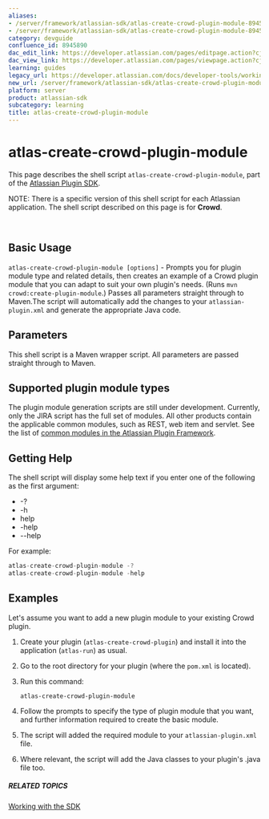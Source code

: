 ```yaml
---
aliases:
- /server/framework/atlassian-sdk/atlas-create-crowd-plugin-module-8945890.html
- /server/framework/atlassian-sdk/atlas-create-crowd-plugin-module-8945890.md
category: devguide
confluence_id: 8945890
dac_edit_link: https://developer.atlassian.com/pages/editpage.action?cjm=wozere&pageId=8945890
dac_view_link: https://developer.atlassian.com/pages/viewpage.action?cjm=wozere&pageId=8945890
learning: guides
legacy_url: https://developer.atlassian.com/docs/developer-tools/working-with-the-sdk/command-reference/atlas-create-crowd-plugin-module
new_url: /server/framework/atlassian-sdk/atlas-create-crowd-plugin-module
platform: server
product: atlassian-sdk
subcategory: learning
title: atlas-create-crowd-plugin-module
---
```

# atlas-create-crowd-plugin-module

This page describes the shell script `atlas-create-crowd-plugin-module`, part of the [Atlassian Plugin SDK](/server/framework/atlassian-sdk/working-with-the-sdk).

NOTE: There is a specific version of this shell script for each Atlassian application. The shell script described on this page is for **Crowd**.

 

## Basic Usage

`atlas-create-crowd-plugin-module [options]` - Prompts you for plugin module type and related details, then creates an example of a Crowd plugin module that you can adapt to suit your own plugin's needs. (Runs `mvn crowd:create-plugin-module`.) Passes all parameters straight through to Maven.The script will automatically add the changes to your `atlassian-plugin.xml` and generate the appropriate Java code.

## Parameters

This shell script is a Maven wrapper script. All parameters are passed straight through to Maven.

## Supported plugin module types

The plugin module generation scripts are still under development. Currently, only the JIRA script has the full set of modules. All other products contain the applicable common modules, such as REST, web item and servlet. See the list of [common modules in the Atlassian Plugin Framework](/server/framework/atlassian-sdk/plugin-modules).

## Getting Help

The shell script will display some help text if you enter one of the following as the first argument:

-   -?
-   -h
-   help
-   -help
-   --help

For example:

``` javascript
atlas-create-crowd-plugin-module -?
atlas-create-crowd-plugin-module -help
```

## Examples

Let's assume you want to add a new plugin module to your existing Crowd plugin.

1.  Create your plugin (`atlas-create-crowd-plugin`) and install it into the application (`atlas-run`) as usual.
2.  Go to the root directory for your plugin (where the `pom.xml` is located).
3.  Run this command:

        atlas-create-crowd-plugin-module

4.  Follow the prompts to specify the type of plugin module that you want, and further information required to create the basic module.
5.  The script will added the required module to your `atlassian-plugin.xml` file.
6.  Where relevant, the script will add the Java classes to your plugin's .java file too.

##### RELATED TOPICS

[Working with the SDK](/server/framework/atlassian-sdk/working-with-the-sdk)

































































































































































































